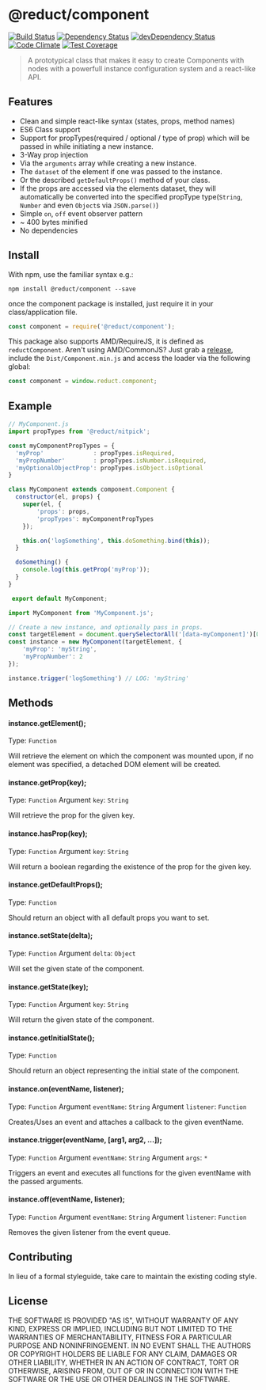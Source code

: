 # @reduct/component
[![Build Status](https://travis-ci.org/reduct/component.svg)](https://travis-ci.org/reduct/component) [![Dependency Status](https://david-dm.org/reduct/component.svg)](https://david-dm.org/reduct/component) [![devDependency Status](https://david-dm.org/reduct/component/dev-status.svg)](https://david-dm.org/reduct/component#info=devDependencies) [![Code Climate](https://codeclimate.com/github/reduct/component/badges/gpa.svg)](https://codeclimate.com/github/reduct/component) [![Test Coverage](https://codeclimate.com/github/reduct/component/badges/coverage.svg)](https://codeclimate.com/github/reduct/component/coverage)

> A prototypical class that makes it easy to create Components with nodes with a powerfull instance configuration system and a react-like API.


## Features
* Clean and simple react-like syntax (states, props, method names)
* ES6 Class support
* Support for propTypes(required / optional / type of prop) which will be passed in while initiating a new instance.
* 3-Way prop injection
 * Via the `arguments` array while creating a new instance.
 * The `dataset` of the element if one was passed to the instance.
 * Or the described `getDefaultProps()` method of your class.
* If the props are accessed via the elements dataset, they will automatically be converted into the specified propType type(`String`, `Number` and even `Object`s via `JSON.parse()`)
* Simple `on`, `off` event observer pattern
* ~ 400 bytes minified
* No dependencies


## Install
With npm, use the familiar syntax e.g.:
```shell
npm install @reduct/component --save
```

once the component package is installed, just require it in your class/application file.
```js
const component = require('@reduct/component');
```

This package also supports AMD/RequireJS, it is defined as `reductComponent`. Aren't using AMD/CommonJS? Just grab a [release](https://github.com/reduct/component/releases), include the `Dist/Component.min.js` and access the loader via the following global:
```js
const component = window.reduct.component;
```


## Example
```js
// MyComponent.js
import propTypes from '@reduct/nitpick';

const myComponentPropTypes = {
  'myProp'              : propTypes.isRequired,
  'myPropNumber'        : propTypes.isNumber.isRequired,
  'myOptionalObjectProp': propTypes.isObject.isOptional
}

class MyComponent extends component.Component {
  constructor(el, props) {
    super(el, {
        'props': props,
        'propTypes': myComponentPropTypes
    });

    this.on('logSomething', this.doSomething.bind(this));
  }

  doSomething() {
    console.log(this.getProp('myProp'));
  }
}

 export default MyComponent;
```

```js
import MyComponent from 'MyComponent.js';

// Create a new instance, and optionally pass in props.
const targetElement = document.querySelectorAll('[data-myComponent]')[0];
const instance = new MyComponent(targetElement, {
    'myProp': 'myString',
    'myPropNumber': 2
});

instance.trigger('logSomething') // LOG: 'myString'
```


## Methods
#### instance.getElement();
Type: `Function`

Will retrieve the element on which the component was mounted upon, if no element was specified, a detached DOM element will be created.

#### instance.getProp(key);
Type: `Function`
Argument `key`: `String`

Will retrieve the prop for the given key.

#### instance.hasProp(key);
Type: `Function`
Argument `key`: `String`

Will return a boolean regarding the existence of the prop for the given key.

#### instance.getDefaultProps();
Type: `Function`

Should return an object with all default props you want to set.

#### instance.setState(delta);
Type: `Function`
Argument `delta`: `Object`

Will set the given state of the component.

#### instance.getState(key);
Type: `Function`
Argument `key`: `String`

Will return the given state of the component.

#### instance.getInitialState();
Type: `Function`

Should return an object representing the initial state of the component.

#### instance.on(eventName, listener);
Type: `Function`
Argument `eventName`: `String`
Argument `listener`: `Function`

Creates/Uses an event and attaches a callback to the given eventName.

#### instance.trigger(eventName, [arg1, arg2, ...]);
Type: `Function`
Argument `eventName`: `String`
Argument `args`: `*`

Triggers an event and executes all functions for the given eventName with the passed arguments.

#### instance.off(eventName, listener);
Type: `Function`
Argument `eventName`: `String`
Argument `listener`: `Function`

Removes the given listener from the event queue.


## Contributing
In lieu of a formal styleguide, take care to maintain the existing coding style.


## License
THE SOFTWARE IS PROVIDED "AS IS", WITHOUT WARRANTY OF ANY KIND, EXPRESS OR
IMPLIED, INCLUDING BUT NOT LIMITED TO THE WARRANTIES OF MERCHANTABILITY,
FITNESS FOR A PARTICULAR PURPOSE AND NONINFRINGEMENT. IN NO EVENT SHALL THE
AUTHORS OR COPYRIGHT HOLDERS BE LIABLE FOR ANY CLAIM, DAMAGES OR OTHER
LIABILITY, WHETHER IN AN ACTION OF CONTRACT, TORT OR OTHERWISE, ARISING FROM,
OUT OF OR IN CONNECTION WITH THE SOFTWARE OR THE USE OR OTHER DEALINGS IN
THE SOFTWARE.
